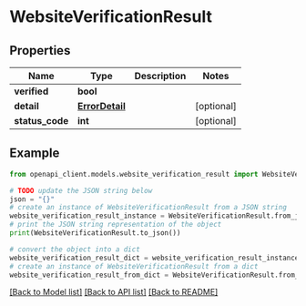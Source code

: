 # WebsiteVerificationResult


## Properties

Name | Type | Description | Notes
------------ | ------------- | ------------- | -------------
**verified** | **bool** |  | 
**detail** | [**ErrorDetail**](ErrorDetail.md) |  | [optional] 
**status_code** | **int** |  | [optional] 

## Example

```python
from openapi_client.models.website_verification_result import WebsiteVerificationResult

# TODO update the JSON string below
json = "{}"
# create an instance of WebsiteVerificationResult from a JSON string
website_verification_result_instance = WebsiteVerificationResult.from_json(json)
# print the JSON string representation of the object
print(WebsiteVerificationResult.to_json())

# convert the object into a dict
website_verification_result_dict = website_verification_result_instance.to_dict()
# create an instance of WebsiteVerificationResult from a dict
website_verification_result_from_dict = WebsiteVerificationResult.from_dict(website_verification_result_dict)
```
[[Back to Model list]](../README.md#documentation-for-models) [[Back to API list]](../README.md#documentation-for-api-endpoints) [[Back to README]](../README.md)



